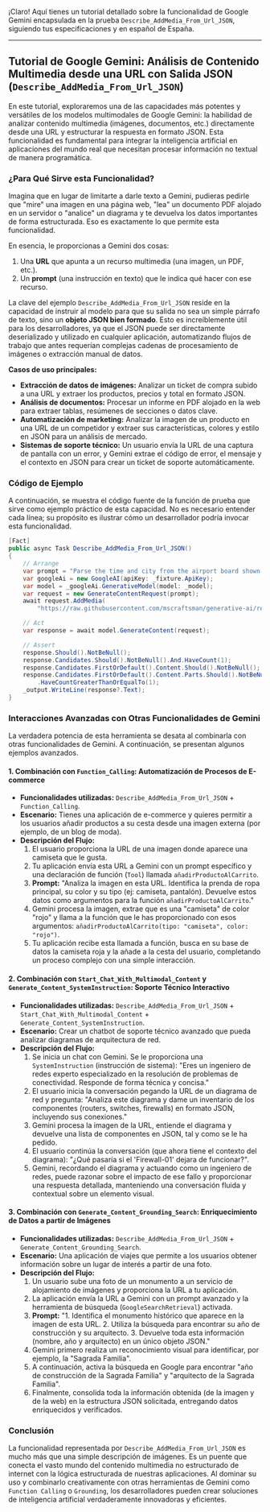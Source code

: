 ¡Claro! Aquí tienes un tutorial detallado sobre la funcionalidad de Google Gemini encapsulada en la prueba `Describe_AddMedia_From_Url_JSON`, siguiendo tus especificaciones y en español de España.

---

## Tutorial de Google Gemini: Análisis de Contenido Multimedia desde una URL con Salida JSON (`Describe_AddMedia_From_Url_JSON`)

En este tutorial, exploraremos una de las capacidades más potentes y versátiles de los modelos multimodales de Google Gemini: la habilidad de analizar contenido multimedia (imágenes, documentos, etc.) directamente desde una URL y estructurar la respuesta en formato JSON. Esta funcionalidad es fundamental para integrar la inteligencia artificial en aplicaciones del mundo real que necesitan procesar información no textual de manera programática.

### ¿Para Qué Sirve esta Funcionalidad?

Imagina que en lugar de limitarte a darle texto a Gemini, pudieras pedirle que "mire" una imagen en una página web, "lea" un documento PDF alojado en un servidor o "analice" un diagrama y te devuelva los datos importantes de forma estructurada. Eso es exactamente lo que permite esta funcionalidad.

En esencia, le proporcionas a Gemini dos cosas:

1.  Una **URL** que apunta a un recurso multimedia (una imagen, un PDF, etc.).
2.  Un **prompt** (una instrucción en texto) que le indica qué hacer con ese recurso.

La clave del ejemplo `Describe_AddMedia_From_Url_JSON` reside en la capacidad de instruir al modelo para que su salida no sea un simple párrafo de texto, sino un **objeto JSON bien formado**. Esto es increíblemente útil para los desarrolladores, ya que el JSON puede ser directamente deserializado y utilizado en cualquier aplicación, automatizando flujos de trabajo que antes requerían complejas cadenas de procesamiento de imágenes o extracción manual de datos.

**Casos de uso principales:**

*   **Extracción de datos de imágenes:** Analizar un ticket de compra subido a una URL y extraer los productos, precios y total en formato JSON.
*   **Análisis de documentos:** Procesar un informe en PDF alojado en la web para extraer tablas, resúmenes de secciones o datos clave.
*   **Automatización de marketing:** Analizar la imagen de un producto en una URL de un competidor y extraer sus características, colores y estilo en JSON para un análisis de mercado.
*   **Sistemas de soporte técnico:** Un usuario envía la URL de una captura de pantalla con un error, y Gemini extrae el código de error, el mensaje y el contexto en JSON para crear un ticket de soporte automáticamente.

### Código de Ejemplo

A continuación, se muestra el código fuente de la función de prueba que sirve como ejemplo práctico de esta capacidad. No es necesario entender cada línea; su propósito es ilustrar cómo un desarrollador podría invocar esta funcionalidad.

```csharp
[Fact]
public async Task Describe_AddMedia_From_Url_JSON()
{
    // Arrange
    var prompt = "Parse the time and city from the airport board shown in this image into a list, in JSON";
    var googleAi = new GoogleAI(apiKey: _fixture.ApiKey);
    var model = _googleAi.GenerativeModel(model: _model);
    var request = new GenerateContentRequest(prompt);
    await request.AddMedia(
        "https://raw.githubusercontent.com/mscraftsman/generative-ai/refs/heads/main/tests/Mscc.GenerativeAI/payload/timetable.png");

    // Act
    var response = await model.GenerateContent(request);

    // Assert
    response.Should().NotBeNull();
    response.Candidates.Should().NotBeNull().And.HaveCount(1);
    response.Candidates.FirstOrDefault().Content.Should().NotBeNull();
    response.Candidates.FirstOrDefault().Content.Parts.Should().NotBeNull().And
        .HaveCountGreaterThanOrEqualTo(1);
    _output.WriteLine(response?.Text);
}
```

### Interacciones Avanzadas con Otras Funcionalidades de Gemini

La verdadera potencia de esta herramienta se desata al combinarla con otras funcionalidades de Gemini. A continuación, se presentan algunos ejemplos avanzados.

#### 1. Combinación con `Function_Calling`: Automatización de Procesos de E-commerce

*   **Funcionalidades utilizadas:** `Describe_AddMedia_From_Url_JSON` + `Function_Calling`.
*   **Escenario:** Tienes una aplicación de e-commerce y quieres permitir a los usuarios añadir productos a su cesta desde una imagen externa (por ejemplo, de un blog de moda).
*   **Descripción del Flujo:**
    1.  El usuario proporciona la URL de una imagen donde aparece una camiseta que le gusta.
    2.  Tu aplicación envía esta URL a Gemini con un prompt específico y una declaración de función (`Tool`) llamada `añadirProductoAlCarrito`.
    3.  **Prompt:** "Analiza la imagen en esta URL. Identifica la prenda de ropa principal, su color y su tipo (ej: camiseta, pantalón). Devuelve estos datos como argumentos para la función `añadirProductoAlCarrito`."
    4.  Gemini procesa la imagen, extrae que es una "camiseta" de color "rojo" y llama a la función que le has proporcionado con esos argumentos: `añadirProductoAlCarrito(tipo: "camiseta", color: "rojo")`.
    5.  Tu aplicación recibe esta llamada a función, busca en su base de datos la camiseta roja y la añade a la cesta del usuario, completando un proceso complejo con una simple interacción.

#### 2. Combinación con `Start_Chat_With_Multimodal_Content` y `Generate_Content_SystemInstruction`: Soporte Técnico Interactivo

*   **Funcionalidades utilizadas:** `Describe_AddMedia_From_Url_JSON` + `Start_Chat_With_Multimodal_Content` + `Generate_Content_SystemInstruction`.
*   **Escenario:** Crear un chatbot de soporte técnico avanzado que pueda analizar diagramas de arquitectura de red.
*   **Descripción del Flujo:**
    1.  Se inicia un chat con Gemini. Se le proporciona una `SystemInstruction` (instrucción de sistema): "Eres un ingeniero de redes experto especializado en la resolución de problemas de conectividad. Responde de forma técnica y concisa."
    2.  El usuario inicia la conversación pegando la URL de un diagrama de red y pregunta: "Analiza este diagrama y dame un inventario de los componentes (routers, switches, firewalls) en formato JSON, incluyendo sus conexiones."
    3.  Gemini procesa la imagen de la URL, entiende el diagrama y devuelve una lista de componentes en JSON, tal y como se le ha pedido.
    4.  El usuario continúa la conversación (que ahora tiene el contexto del diagrama): "¿Qué pasaría si el 'Firewall-01' dejara de funcionar?".
    5.  Gemini, recordando el diagrama y actuando como un ingeniero de redes, puede razonar sobre el impacto de ese fallo y proporcionar una respuesta detallada, manteniendo una conversación fluida y contextual sobre un elemento visual.

#### 3. Combinación con `Generate_Content_Grounding_Search`: Enriquecimiento de Datos a partir de Imágenes

*   **Funcionalidades utilizadas:** `Describe_AddMedia_From_Url_JSON` + `Generate_Content_Grounding_Search`.
*   **Escenario:** Una aplicación de viajes que permite a los usuarios obtener información sobre un lugar de interés a partir de una foto.
*   **Descripción del Flujo:**
    1.  Un usuario sube una foto de un monumento a un servicio de alojamiento de imágenes y proporciona la URL a tu aplicación.
    2.  La aplicación envía la URL a Gemini con un prompt avanzado y la herramienta de búsqueda (`GoogleSearchRetrieval`) activada.
    3.  **Prompt:** "1. Identifica el monumento histórico que aparece en la imagen de esta URL. 2. Utiliza la búsqueda para encontrar su año de construcción y su arquitecto. 3. Devuelve toda esta información (nombre, año y arquitecto) en un único objeto JSON."
    4.  Gemini primero realiza un reconocimiento visual para identificar, por ejemplo, la "Sagrada Familia".
    5.  A continuación, activa la búsqueda en Google para encontrar "año de construcción de la Sagrada Familia" y "arquitecto de la Sagrada Familia".
    6.  Finalmente, consolida toda la información obtenida (de la imagen y de la web) en la estructura JSON solicitada, entregando datos enriquecidos y verificados.

### Conclusión

La funcionalidad representada por `Describe_AddMedia_From_Url_JSON` es mucho más que una simple descripción de imágenes. Es un puente que conecta el vasto mundo del contenido multimedia no estructurado de internet con la lógica estructurada de nuestras aplicaciones. Al dominar su uso y combinarlo creativamente con otras herramientas de Gemini como `Function Calling` o `Grounding`, los desarrolladores pueden crear soluciones de inteligencia artificial verdaderamente innovadoras y eficientes.